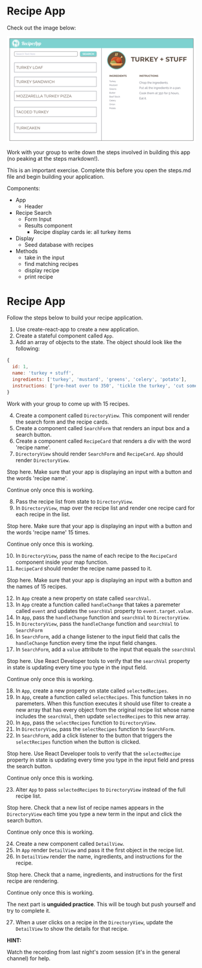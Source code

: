 # Recipe App

Check out the image below: 

![recipe](recipe.png)

Work with your group to write down the steps involved in building this app (no peaking at the steps markdown!).

This is an important exercise. Complete this before you open the steps.md file and begin building your application. 

Components:
- App
    * Header
- Recipe Search
    * Form Input
    * Results component
        - Recipe display cards ie:  all turkey items
- Display
    * Seed database with recipes
- Methods
    * take in the input
    * find matching recipes
    * display recipe
    * print recipe 

# Recipe App

Follow the steps below to build your recipe application. 

1. Use create-react-app to create a new application. 
2. Create a stateful component called `App`. 
3. Add an array of objects to the state. The object should look like the following: 

```js
{
  id: 1,
  name: 'turkey + stuff',
  ingredients: ['turkey', 'mustard', 'greens', 'celery', 'potato'],
  instructions: ['pre-heat over to 350', 'tickle the turkey', 'cut some celery']
}
```

Work with your group to come up with 15 recipes. 

4. Create a component called `DirectoryView`. This component will render the search form and the recipe cards. 
5. Create a component called `SearchForm` that renders an input box and a search button. 
6. Create a component called `RecipeCard` that renders a div with the word 'recipe name'. 
7. `DirectoryView` should render `SearchForm` and `RecipeCard`. `App` should render `DirectoryView`. 

Stop here. Make sure that your app is displaying an input with a button and the words 'recipe name'. 

Continue only once this is working. 

8. Pass the recipe list from state to `DirectoryView`. 
9. In `DirectoryView`, map over the recipe list and render one recipe card for each recipe in the list. 

Stop here. Make sure that your app is displaying an input with a button and the words 'recipe name' 15 times. 

Continue only once this is working. 

10. In `DirectoryView`, pass the name of each recipe to the `RecipeCard` component inside your map function. 
11. `RecipeCard` should render the recipe name passed to it. 

Stop here. Make sure that your app is displaying an input with a button and the names of 15 recipes.

12. In `App` create a new property on state called `searchVal`.
13. In `App` create a function called `handleChange` that takes a paremeter called `event` and updates the `searchVal` property to `event.target.value`.
14. In `App`, pass the `handleChange` function and `searchVal`  to `DirectoryView`.
15. In `DirectoryView`, pass the `handleChange` function and `searchVal` to `SearchForm`
16. In `SearchForm`, add a change listener to the input field that calls the `handleChange` function every time the input field changes.
17. In `SearchForm`, add a `value` attribute to the input that equals the `searchVal`

Stop here. Use React Developer tools to verify that the `searchVal` property in state is updating every time you type in the input field. 

Continue only once this is working. 

18. In `App`, create a new property on state called `selectedRecipes`. 
19. In `App`, create a function called `selectRecipes`. This function takes in no paremeters. When this function executes it should use filter to create a new array that has every object from the original recipe list whose name includes the `searchVal`, then update `selectedRecipes` to this new array.
20. In `App`, pass the `selectRecipes` function to `DirectoryView`.
21. In `DirectoryView`, pass the `selectRecipes` function to `SearchForm`.
22. In `SearchForm`, add a click listener to the button that triggers the `selectRecipes` function when the button is clicked. 

Stop here. Use React Developer tools to verify that the `selectedRecipe` property in state is updating every time you type in the input field and press the search button. 

Continue only once this is working. 

23. Alter `App` to pass `selectedRecipes` to `DirectoryView` instead of the full recipe list. 

Stop here. Check that a new list of recipe names appears in the `DirectoryView` each time you type a new term in the input and click the search button. 

Continue only once this is working.

24. Create a new component called `DetailView`. 
25. In `App` render `DetailView` and pass it the first object in the recipe list. 
26. In `DetailView` render the name, ingredients, and instructions for the recipe. 

Stop here. Check that a name, ingredients, and instructions for the first recipe are rendering.  

Continue only once this is working.

The next part is **unguided practice**. This will be tough but push yourself and try to complete it. 

27. When a user clicks on a recipe in the `DirectoryView`, update the `DetailView` to show the details for that recipe. 

**HINT:**

Watch the recording from last night's zoom session (it's in the general channel) for help. 